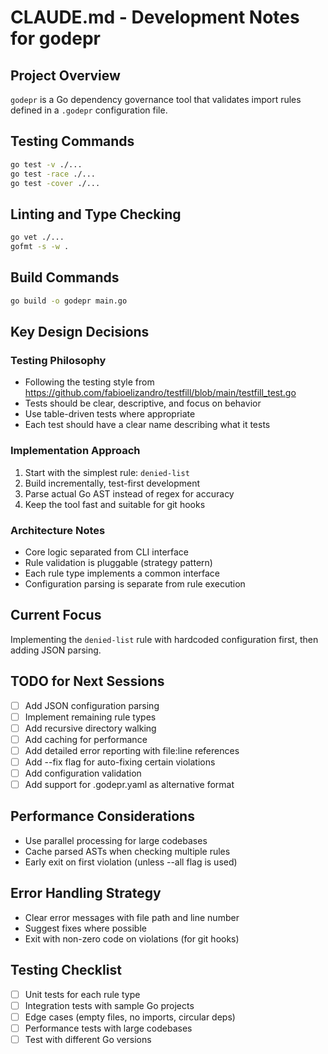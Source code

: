 # CLAUDE.md - Development Notes for godepr

## Project Overview
`godepr` is a Go dependency governance tool that validates import rules defined in a `.godepr` configuration file.

## Testing Commands
```bash
go test -v ./...
go test -race ./...
go test -cover ./...
```

## Linting and Type Checking
```bash
go vet ./...
gofmt -s -w .
```

## Build Commands
```bash
go build -o godepr main.go
```

## Key Design Decisions

### Testing Philosophy
- Following the testing style from https://github.com/fabioelizandro/testfill/blob/main/testfill_test.go
- Tests should be clear, descriptive, and focus on behavior
- Use table-driven tests where appropriate
- Each test should have a clear name describing what it tests

### Implementation Approach
1. Start with the simplest rule: `denied-list`
2. Build incrementally, test-first development
3. Parse actual Go AST instead of regex for accuracy
4. Keep the tool fast and suitable for git hooks

### Architecture Notes
- Core logic separated from CLI interface
- Rule validation is pluggable (strategy pattern)
- Each rule type implements a common interface
- Configuration parsing is separate from rule execution

## Current Focus
Implementing the `denied-list` rule with hardcoded configuration first, then adding JSON parsing.

## TODO for Next Sessions
- [ ] Add JSON configuration parsing
- [ ] Implement remaining rule types
- [ ] Add recursive directory walking
- [ ] Add caching for performance
- [ ] Add detailed error reporting with file:line references
- [ ] Add --fix flag for auto-fixing certain violations
- [ ] Add configuration validation
- [ ] Add support for .godepr.yaml as alternative format

## Performance Considerations
- Use parallel processing for large codebases
- Cache parsed ASTs when checking multiple rules
- Early exit on first violation (unless --all flag is used)

## Error Handling Strategy
- Clear error messages with file path and line number
- Suggest fixes where possible
- Exit with non-zero code on violations (for git hooks)

## Testing Checklist
- [ ] Unit tests for each rule type
- [ ] Integration tests with sample Go projects
- [ ] Edge cases (empty files, no imports, circular deps)
- [ ] Performance tests with large codebases
- [ ] Test with different Go versions